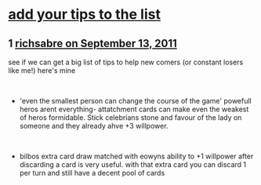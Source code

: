 # [add your tips to the list](https://community.fantasyflightgames.com/topic/53074-add-your-tips-to-the-list/)

## 1 [richsabre on September 13, 2011](https://community.fantasyflightgames.com/topic/53074-add-your-tips-to-the-list/?do=findComment&comment=527441)

see if we can get a big list of tips to help new comers (or constant losers like me!) here's mine

 

- 'even the smallest person can change the course of the game' powefull heros arent everything- attatchment cards can make even the weakest of heros formidable. Stick celebrians stone and favour of the lady on someone and they already ahve +3 willpower.

 

- bilbos extra card draw matched with eowyns ability to +1 willpower after discarding a card is very useful. with that extra card you can discard 1 per turn and still have a decent pool of cards

 

 

